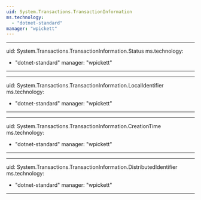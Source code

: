 ```yaml
---
uid: System.Transactions.TransactionInformation
ms.technology: 
  - "dotnet-standard"
manager: "wpickett"
---
```


---
uid: System.Transactions.TransactionInformation.Status
ms.technology: 
  - "dotnet-standard"
manager: "wpickett"
---

---
uid: System.Transactions.TransactionInformation.LocalIdentifier
ms.technology: 
  - "dotnet-standard"
manager: "wpickett"
---

---
uid: System.Transactions.TransactionInformation.CreationTime
ms.technology: 
  - "dotnet-standard"
manager: "wpickett"
---

---
uid: System.Transactions.TransactionInformation.DistributedIdentifier
ms.technology: 
  - "dotnet-standard"
manager: "wpickett"
---
